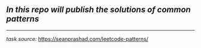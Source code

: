 ## *In this repo will publish the solutions of common patterns* 
___
*task source:* https://seanprashad.com/leetcode-patterns/